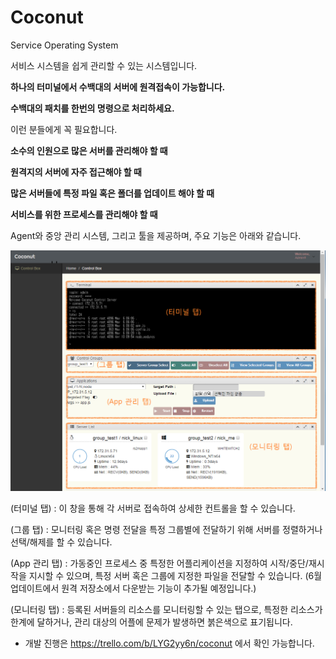 # Coconut
Service Operating System

서비스 시스템을 쉽게 관리할 수 있는 시스템입니다. 

**하나의 터미널에서 수백대의 서버에 원격접속이 가능합니다.**

**수백대의 패치를 한번의 명령으로 처리하세요.**

이런 분들에게 꼭 필요합니다. 

**소수의 인원으로 많은 서버를 관리해야 할 때**

**원격지의 서버에 자주 접근해야 할 때**

**많은 서버들에 특정 파일 혹은 폴더를 업데이트 해야 할 때**

**서비스를 위한 프로세스를 관리해야 할 때**

Agent와 중앙 관리 시스템, 그리고 툴을 제공하며, 주요 기능은 아래와 같습니다.

![툴 화면 구성](Document/Manual/resource/coconut.png)

(터미널 탭) : 이 창을 통해 각 서버로 접속하여 상세한 컨트롤을 할 수 있습니다.

(그룹 탭) : 모니터링 혹은 명령 전달을 특정 그룹별에 전달하기 위해 서버를 정렬하거나 선택/해제를 할 수 있습니다.

(App 관리 탭) : 가동중인 프로세스 중 특정한 어플리케이션을 지정하여 시작/중단/재시작을 지시할 수 있으며, 
특정 서버 혹은 그룹에 지정한 파일을 전달할 수 있습니다. (6월 업데이트에서 원격 저장소에서 다운받는 기능이 추가될 예정입니다.)

(모니터링 탭) : 등록된 서버들의 리소스를 모니터링할 수 있는 탭으로, 특정한 리소스가 한계에 달하거나, 관리 대상의 어플에 문제가 발생하면 붉은색으로 표기됩니다.


* 개발 진행은 https://trello.com/b/LYG2yy6n/coconut 에서 확인 가능합니다.
